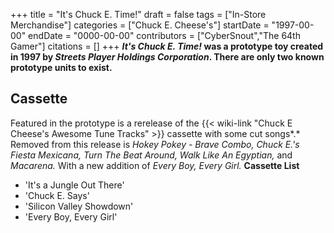 +++
title = "It's Chuck E. Time!"
draft = false
tags = ["In-Store Merchandise"]
categories = ["Chuck E. Cheese's"]
startDate = "1997-00-00"
endDate = "0000-00-00"
contributors = ["CyberSnout","The 64th Gamer"]
citations = []
+++
***It's Chuck E. Time!* was a prototype toy created in 1997 by *Streets Player Holdings Corporation*. There are only two known prototype units to exist.**

## Cassette

Featured in the prototype is a rerelease of the {{< wiki-link "Chuck E Cheese's Awesome Tune Tracks" >}} cassette with some cut songs*.* Removed from this release is *Hokey Pokey - Brave Combo, Chuck E.'s Fiesta Mexicana, Turn The Beat Around, Walk Like An Egyptian,* and *Macarena.* With a new addition of *Every Boy, Every Girl.*
**Cassette List**

- 'It's a Jungle Out There'
- 'Chuck E. Says'
- 'Silicon Valley Showdown'
- 'Every Boy, Every Girl'
